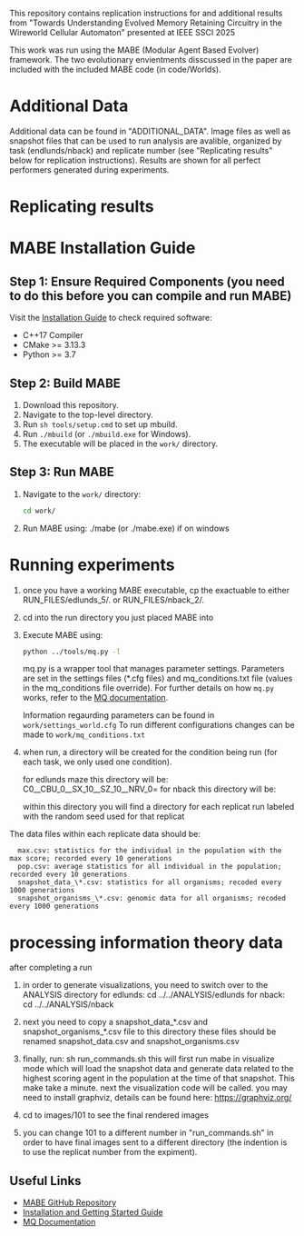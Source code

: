 This repository contains replication instructions for and additional results from "Towards Understanding Evolved Memory Retaining Circuitry in the Wireworld Cellular Automaton" presented at IEEE SSCI 2025

This work was run using the MABE (Modular Agent Based Evolver) framework. The two evolutionary envientments disscussed in the paper are included with the included MABE code (in code/Worlds).

# Additional Data
Additional data can be found in "ADDITIONAL_DATA". Image files as well as snapshot files that can be used to run analysis are avalible, organized by task (endlunds/nback) and replicate number (see "Replicating results" below for replication instructions).
Results are shown for all perfect performers generated during experiments.



# Replicating results

# MABE Installation Guide

## Step 1: Ensure Required Components (you need to do this before you can compile and run MABE)

Visit the [Installation Guide](https://github.com/Hintzelab/MABE/wiki/Installation-and-getting-started-with-MABE) to check required software:
- C++17 Compiler
- CMake >= 3.13.3
- Python >= 3.7

## Step 2: Build MABE

1. Download this repository.
2. Navigate to the top-level directory.
3. Run `sh tools/setup.cmd` to set up mbuild.
4. Run `./mbuild` (or `./mbuild.exe` for Windows).
5. The executable will be placed in the `work/` directory.

## Step 3: Run MABE

1. Navigate to the `work/` directory:
    ```sh
    cd work/
    ```
2. Run MABE using:
	./mabe (or ./mabe.exe) if on windows
	
# Running experiments

1. once you have a working MABE executable, cp the exactuable to either RUN_FILES/edlunds_5/. or RUN_FILES/nback_2/.
2. cd into the run directory you just placed MABE into
3. Execute MABE using:
    ```sh
    python ../tools/mq.py -l
    ```
	  mq.py is a wrapper tool that manages parameter settings.
      Parameters are set in the settings files (\*.cfg files) and mq_conditions.txt file (values in the mq_conditions file override).
      For further details on how `mq.py` works, refer to the [MQ documentation](https://github.com/Hintzelab/MABE/wiki/MQ).

      Information regaurding parameters can be found in `work/settings_world.cfg`
      To run different configurations changes can be made to `work/mq_conditions.txt`

4. when run, a directory will be created for the condition being run (for each task, we only used one condition).

	for edlunds maze this directory will be: C0__CBU_0__SX_10__SZ_10__NRV_0=
	for nback this directory will be:

	within this directory you will find a directory for each replicat run labeled with the random seed used for that replicat

The data files within each replicate data should be:

      max.csv: statistics for the individual in the population with the max score; recorded every 10 generations
      pop.csv: average statistics for all individual in the population; recorded every 10 generations
      snapshot_data_\*.csv: statistics for all organisms; recoded every 1000 generations
      snapshot_organisms_\*.csv: genomic data for all organisms; recoded every 1000 generations
	  
# processing information theory data
after completing a run


1. in order to generate visualizations, you need to switch over to the ANALYSIS directory
		for edlunds: cd ../../ANALYSIS/edlunds
		for nback:   cd ../../ANALYSIS/nback

 2. next you need to copy a snapshot_data_\*.csv and snapshot_organisms_\*.csv file to this directory
	these files should be renamed snapshot_data.csv and snapshot_organisms.csv

3. finally, run: sh run_commands.sh
      	this will first run mabe in visualize mode which will load the snapshot data and generate data related to the highest scoring agent in the population at the time of that snapshot. This make take a minute.
   	next the visualization code will be called.
   	you may need to install graphviz, details can be found here: https://graphviz.org/

4. cd to images/101 to see the final rendered images
5. you can change 101 to a different number in "run_commands.sh" in order to have final images sent to a different directory (the indention is to use the replicat number from the expiment).



## Useful Links

- [MABE GitHub Repository](https://github.com/Hintzelab/MABE/)
- [Installation and Getting Started Guide](https://github.com/Hintzelab/MABE/wiki/Installation-and-getting-started-with-MABE)
- [MQ Documentation](https://github.com/Hintzelab/MABE/wiki/MQ)
